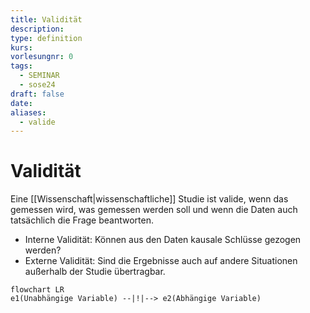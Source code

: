 ```yaml
---
title: Validität
description: 
type: definition
kurs: 
vorlesungnr: 0
tags:
  - SEMINAR
  - sose24
draft: false
date: 
aliases:
  - valide
---
```

# Validität

Eine [[Wissenschaft|wissenschaftliche]] Studie ist valide, wenn das gemessen wird, was gemessen werden soll und wenn die Daten auch tatsächlich die Frage beantworten.

- Interne Validität: Können aus den Daten kausale Schlüsse gezogen werden?
- Externe Validität: Sind die Ergebnisse auch auf andere Situationen außerhalb der Studie übertragbar.

```mermaid
flowchart LR
e1(Unabhängige Variable) --|!|--> e2(Abhängige Variable)
```